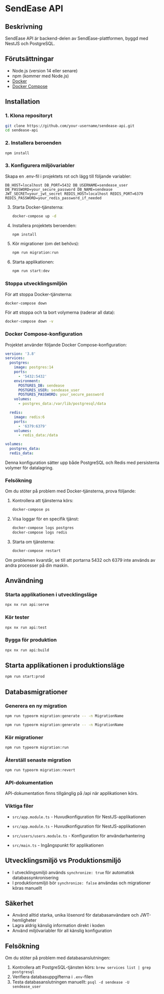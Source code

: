 # SendEase API

## Beskrivning

SendEase API är backend-delen av SendEase-plattformen, byggd med NestJS och PostgreSQL.

## Förutsättningar

- Node.js (version 14 eller senare)
- npm (kommer med Node.js)
- [Docker](https://docs.docker.com/get-docker/)
- [Docker Compose](https://docs.docker.com/compose/install/)

## Installation

### 1. Klona repositoryt

```bash
git clone https://github.com/your-username/sendease-api.git
cd sendease-api
```

### 2. Installera beroenden

```bash
npm install
```

### 3. Konfigurera miljövariabler

Skapa en .env-fil i projektets rot och lägg till följande variabler:

`DB_HOST=localhost
DB_PORT=5432
DB_USERNAME=sendease_user
DB_PASSWORD=your_secure_password
DB_NAME=sendease
JWT_SECRET=your_jwt_secret
REDIS_HOST=localhost
REDIS_PORT=6379
REDIS_PASSWORD=your_redis_password_if_needed`

3. Starta Docker-tjänsterna:

   ```bash
   docker-compose up -d
   ```

4. Installera projektets beroenden:

   ```bash
   npm install
   ```

5. Kör migrationer (om det behövs):

   ```bash
   npm run migration:run
   ```

6. Starta applikationen:
   ```bash
   npm run start:dev
   ```

### Stoppa utvecklingsmiljön

För att stoppa Docker-tjänsterna:

```bash
docker-compose down
```

För att stoppa och ta bort volymerna (raderar all data):

```bash
docker-compose down -v
```

### Docker Compose-konfiguration

Projektet använder följande Docker Compose-konfiguration:

```yaml
version: '3.8'
services:
  postgres:
    image: postgres:14
    ports:
      - '5432:5432'
    environment:
      POSTGRES_DB: sendease
      POSTGRES_USER: sendease_user
      POSTGRES_PASSWORD: your_secure_password
    volumes:
      - postgres_data:/var/lib/postgresql/data

  redis:
    image: redis:6
    ports:
      - '6379:6379'
    volumes:
      - redis_data:/data

volumes:
  postgres_data:
  redis_data:
```

Denna konfiguration sätter upp både PostgreSQL och Redis med persistenta volymer för datalagring.

### Felsökning

Om du stöter på problem med Docker-tjänsterna, prova följande:

1. Kontrollera att tjänsterna körs:

   ```bash
   docker-compose ps
   ```

2. Visa loggar för en specifik tjänst:

   ```bash
   docker-compose logs postgres
   docker-compose logs redis
   ```

3. Starta om tjänsterna:
   ```bash
   docker-compose restart
   ```

Om problemen kvarstår, se till att portarna 5432 och 6379 inte används av andra processer på din maskin.

## Användning

### Starta applikationen i utvecklingsläge

```bash
npx nx run api:serve
```

### Kör tester

```bash
npx nx run api:test
```

### Bygga för produktion

```bash
npx nx run api:build
```

## Starta applikationen i produktionsläge

```bash
npm run start:prod
```

## Databasmigrationer

### Generera en ny migration

```bash
npm run typeorm migration:generate -- -n MigrationName
```

```bash
npm run typeorm migration:generate -- -n MigrationName
```

### Kör migrationer

```bash
npm run typeorm migration:run
```

### Återställ senaste migration

```bash
npm run typeorm migration:revert
```

### API-dokumentation

API-dokumentation finns tillgänglig på /api när applikationen körs.

### Viktiga filer

- `src/app.module.ts` - Huvudkonfiguration för NestJS-applikationen

- `src/app.module.ts` - Huvudkonfiguration för NestJS-applikationen
- `src/users/users.module.ts` - Konfiguration för användarhantering
- `src/main.ts` - Ingångspunkt för applikationen

## Utvecklingsmiljö vs Produktionsmiljö

- I utvecklingsmiljö används `synchronize: true` för automatisk databassynkronisering
- I produktionsmiljö bör `synchronize: false` användas och migrationer köras manuellt

## Säkerhet

- Använd alltid starka, unika lösenord för databasanvändare och JWT-hemligheter
- Lagra aldrig känslig information direkt i koden
- Använd miljövariabler för all känslig konfiguration

## Felsökning

Om du stöter på problem med databasanslutningen:

1. Kontrollera att PostgreSQL-tjänsten körs: `brew services list | grep postgresql`
2. Verifiera databasuppgifterna i `.env`-filen
3. Testa databasanslutningen manuellt: `psql -d sendease -U sendease_user`
